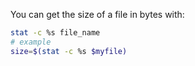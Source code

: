You can get the size of a file in bytes with:
```bash
stat -c %s file_name
# example
size=$(stat -c %s $myfile)
```
